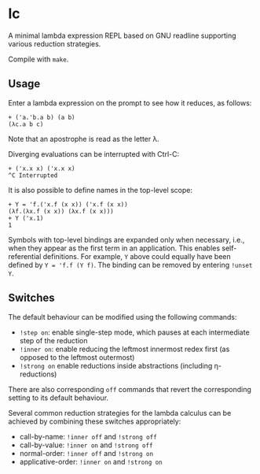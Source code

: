 # lc

A minimal lambda expression REPL based on GNU readline supporting various reduction strategies.

Compile with `make`.

## Usage

Enter a lambda expression on the prompt to see how it reduces, as follows:

```
+ ('a.'b.a b) (a b)
(λc.a b c)
```

Note that an apostrophe is read as the letter λ.

Diverging evaluations can be interrupted with Ctrl-C:

```
+ ('x.x x) ('x.x x)
^C Interrupted
```

It is also possible to define names in the top-level scope:

```
+ Y = 'f.('x.f (x x)) ('x.f (x x))
(λf.(λx.f (x x)) (λx.f (x x)))
+ Y ('x.1)
1
```

Symbols with top-level bindings are expanded only when necessary, i.e., when
they appear as the first term in an application. This enables self-referential
definitions. For example, `Y` above could equally have been defined by `Y = 'f.f (Y f)`.
The binding can be removed by entering `!unset Y`.

## Switches

The default behaviour can be modified using the following commands:

- `!step on`: enable single-step mode, which pauses at each intermediate step of
  the reduction
- `!inner on`: enable reducing the leftmost innermost redex first (as opposed
  to the leftmost outermost)
- `!strong on` enable reductions inside abstractions (including η-reductions)

There are also corresponding `off` commands that revert the corresponding
setting to its default behaviour.

Several common reduction strategies for the lambda calculus can be achieved by
combining these switches appropriately:

- call-by-name: `!inner off` and `!strong off`
- call-by-value: `!inner on` and `!strong off`
- normal-order: `!inner off` and `!strong on`
- applicative-order: `!inner on` and `!strong on`
